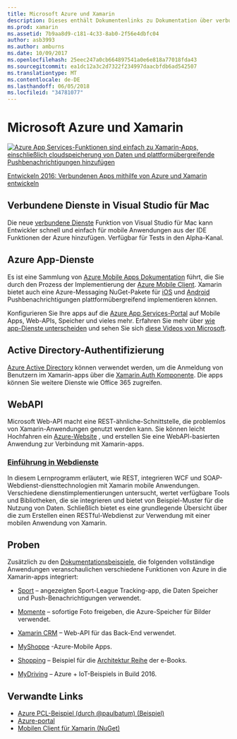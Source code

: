 ```yaml
---
title: Microsoft Azure und Xamarin
description: Dieses enthält Dokumentenlinks zu Dokumentation über verbundene Dienste in Visual Studio für Mac, Azure Mobile Apps, Active Directory-Authentifizierung und WebAPI.
ms.prod: xamarin
ms.assetid: 7b9aa8d9-c181-4c33-8ab0-2f56e4dbfc04
author: asb3993
ms.author: amburns
ms.date: 10/09/2017
ms.openlocfilehash: 25eec247a0cb664897541a0e6e818a77018fda43
ms.sourcegitcommit: ea1dc12a3c2d7322f234997daacbfdb6ad542507
ms.translationtype: MT
ms.contentlocale: de-DE
ms.lasthandoff: 06/05/2018
ms.locfileid: "34781077"
---
```

# <a name="microsoft-azure-and-xamarin"></a>Microsoft Azure und Xamarin

[ ![](images/evolve-mikej-azure-sml.png "Azure App Services-Funktionen sind einfach zu Xamarin-Apps, einschließlich cloudspeicherung von Daten und plattformübergreifende Pushbenachrichtigungen hinzufügen")](https://evolve.xamarin.com/session/56ec886fde91c6253c277bc6)

[Entwickeln 2016: Verbundenen Apps mithilfe von Azure und Xamarin entwickeln](https://evolve.xamarin.com/session/56ec886fde91c6253c277bc6)

## <a name="connected-services-in-visual-studio-for-mac"></a>Verbundene Dienste in Visual Studio für Mac

Die neue [verbundene Dienste](connected-services.md) Funktion von Visual Studio für Mac kann Entwickler schnell und einfach für mobile Anwendungen aus der IDE Funktionen der Azure hinzufügen. Verfügbar für Tests in den Alpha-Kanal.

## <a name="azure-app-services"></a>Azure App-Dienste

Es ist eine Sammlung von [Azure Mobile Apps Dokumentation](~/cross-platform/data-cloud/mobile-apps.md) führt, die Sie durch den Prozess der Implementierung der [Azure Mobile Client](https://www.nuget.org/packages/Microsoft.Azure.Mobile.Client/).
Xamarin bietet auch eine Azure-Messaging NuGet-Pakete für [iOS](https://www.nuget.org/packages/Xamarin.Azure.NotificationHubs.iOS/) und [Android](https://www.nuget.org/packages/Xamarin.Azure.NotificationHubs.Android/) Pushbenachrichtigungen plattformübergreifend implementieren können.

Konfigurieren Sie Ihre apps auf die [Azure App Services-Portal](https://portal.azure.com/) auf Mobile Apps, Web-APIs, Speicher und vieles mehr. Erfahren Sie mehr über [wie app-Dienste unterscheiden](http://azure.microsoft.com/updates/whats-new-with-azure-app-service/) und sehen Sie sich [diese Videos von Microsoft](http://azure.microsoft.com/campaigns/azure-march-announcement/).

## <a name="active-directory-authentication"></a>Active Directory-Authentifizierung

[Azure Active Directory](~/cross-platform/data-cloud/active-directory/index.md) können verwendet werden, um die Anmeldung von Benutzern im Xamarin-apps über die [Xamarin.Auth Komponente](https://www.nuget.org/packages/Xamarin.Auth/).
Die apps können Sie weitere Dienste wie Office 365 zugreifen.

## <a name="webapi"></a>WebAPI

Microsoft Web-API macht eine REST-ähnliche-Schnittstelle, die problemlos von Xamarin-Anwendungen genutzt werden kann.
Sie können leicht Hochfahren ein [Azure-Website](https://trywebsites.azurewebsites.net/) , und erstellen Sie eine WebAPI-basierten Anwendung zur Verbindung mit Xamarin-apps.


###  <a name="introduction-to-web-servicescross-platformdata-cloudweb-servicesindexmd"></a>[Einführung in Webdienste](~/cross-platform/data-cloud/web-services/index.md)

In diesem Lernprogramm erläutert, wie REST, integrieren WCF und SOAP-Webdienst-diensttechnologien mit Xamarin mobile Anwendungen. Verschiedene dienstimplementierungen untersucht, wertet verfügbare Tools und Bibliotheken, die sie integrieren und bietet von Beispiel-Muster für die Nutzung von Daten. Schließlich bietet es eine grundlegende Übersicht über die zum Erstellen einen RESTful-Webdienst zur Verwendung mit einer mobilen Anwendung von Xamarin.

## <a name="samples"></a>Proben

Zusätzlich zu den [Dokumentationsbeispiele](https://github.com/xamarin/mobile-samples/tree/master/Azure), die folgenden vollständige Anwendungen veranschaulichen verschiedene Funktionen von Azure in die Xamarin-apps integriert:

- [Sport](https://github.com/xamarin/Sport) – angezeigten Sport-League Tracking-app, die Daten Speicher und Push-Benachrichtigungen verwendet.
- [Momente](https://github.com/pierceboggan/Moments) – sofortige Foto freigeben, die Azure-Speicher für Bilder verwendet.
- [Xamarin CRM](https://github.com/xamarin/app-crm) – Web-API für das Back-End verwendet.
- [MyShoppe](https://github.com/jamesmontemagno/MyShoppe) -Azure-Mobile Apps.

- [Shopping](https://github.com/dotnet-architecture/eShopOnContainers) – Beispiel für die [Architektur Reihe](https://www.microsoft.com/net/learn/architecture) der e-Books.
- [MyDriving](https://azure.microsoft.com/campaigns/mydriving/) – Azure + IoT-Beispiels in Build 2016.


## <a name="related-links"></a>Verwandte Links

- [Azure PCL-Beispiel (durch @paulbatum) (Beispiel)](https://github.com/paulbatum/mobile-services-xamarin-pcl)
- [Azure-portal](http://azure.microsoft.com/)
- [Mobilen Client für Xamarin (NuGet)](https://www.nuget.org/packages/Microsoft.Azure.Mobile.Client/)
